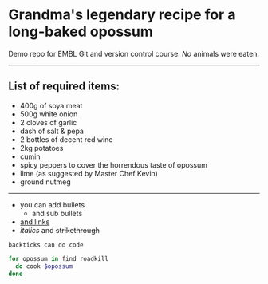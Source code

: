 # Grandma's legendary recipe for a long-baked **opossum**
Demo repo for EMBL Git and version control course. _No_ animals were eaten.

-------------

## List of required items:

- 400g of soya meat
- 500g white onion
- 2 cloves of garlic
- dash of salt & pepa
- 2 bottles of decent red wine
- 2kg potatoes
- cumin
- spicy peppers to cover the horrendous taste of opossum
- lime (as suggested by Master Chef Kevin)
- ground nutmeg

-------------

- you can add bullets
  - and sub bullets
- [and links](https://www.google.com)
- _italics_ and ~~strikethrough~~

`backticks can do code`

```Bash
for opossum in find roadkill
  do cook $opossum
done
```
